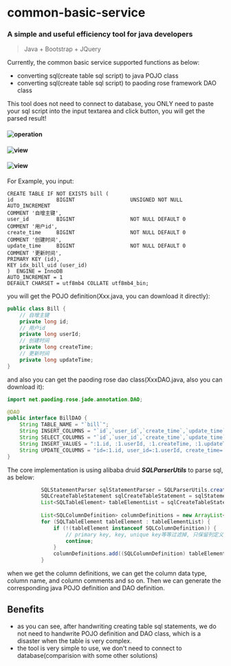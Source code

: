 # common-basic-service

### A simple and useful efficiency tool for java developers

> Java + Bootstrap + JQuery 

Currently, the common basic service supported functions as below:

- converting sql(create table sql script) to java POJO class
- converting sql(create table sql script) to paoding rose framework DAO class

This tool does not need to connect to database, you ONLY need to paste your sql script into the input textarea and click 
button, you will get the parsed result!

#### ![operation](https://raw.githubusercontent.com/zybotian/common-basic-service/master/src/imgs/home.png)
#### ![view](https://github.com/zybotian/common-basic-service/blob/master/src/imgs/home.png?raw=true)
#### ![view](https://github.com/zybotian/common-basic-service/master/src/imgs/home.png?raw=true)

For Example, you input:
```mysql
CREATE TABLE IF NOT EXISTS bill (
id              BIGINT                  UNSIGNED NOT NULL AUTO_INCREMENT
COMMENT '自增主键',
user_id         BIGINT                  NOT NULL DEFAULT 0
COMMENT '用户id',
create_time     BIGINT                  NOT NULL DEFAULT 0
COMMENT '创建时间',
update_time     BIGINT                  NOT NULL DEFAULT 0
COMMENT '更新时间',
PRIMARY KEY (id),
KEY idx_bill_uid (user_id)
)  ENGINE = InnoDB
AUTO_INCREMENT = 1
DEFAULT CHARSET = utf8mb4 COLLATE utf8mb4_bin;
```

you will get the POJO definition(Xxx.java, you can download it directly):

```java
public class Bill {
    // 自增主键
    private long id;
    // 用户id
    private long userId;
    // 创建时间
    private long createTime;
    // 更新时间
    private long updateTime;
}
```

and also you can get the paoding rose dao class(XxxDAO.java, also you can download it):
```java
import net.paoding.rose.jade.annotation.DAO;

@DAO 
public interface BillDAO {
    String TABLE_NAME = "`bill`";
    String INSERT_COLUMNS = "`id`,`user_id`,`create_time`,`update_time`";
    String SELECT_COLUMNS = "`id`,`user_id`,`create_time`,`update_time`";
    String INSERT_VALUES = ":1.id, :1.userId, :1.createTime, :1.updateTime";
    String UPDATE_COLUMNS = "id=:1.id, user_id=:1.userId, create_time=:1.createTime, update_time=:1.updateTime";
}
```

The core implementation is using alibaba druid ***SQLParserUtils*** to parse sql, as below:
```java
           SQLStatementParser sqlStatementParser = SQLParserUtils.createSQLStatementParser(sql, dbType);
           SQLCreateTableStatement sqlCreateTableStatement = sqlStatementParser.parseCreateTable();
           List<SQLTableElement> tableElementList = sqlCreateTableStatement.getTableElementList();
   
           List<SQLColumnDefinition> columnDefinitions = new ArrayList<>();
           for (SQLTableElement tableElement : tableElementList) {
               if (!(tableElement instanceof SQLColumnDefinition)) {
                   // primary key, key, unique key等等过滤掉, 只保留列定义
                   continue;
               }
               columnDefinitions.add((SQLColumnDefinition) tableElement);
           }
```

when we get the column definitions, we can get the column data type, column name, and column comments and so on.
Then we can generate the corresponding java POJO definition and DAO definition.

## Benefits
- as you can see, after handwriting creating table sql statements, we do not need to handwrite POJO definition and 
DAO class, which is a disaster when the table is very complex.
- the tool is very simple to use, we don't need to connect to database(comparision with some other solutions)
